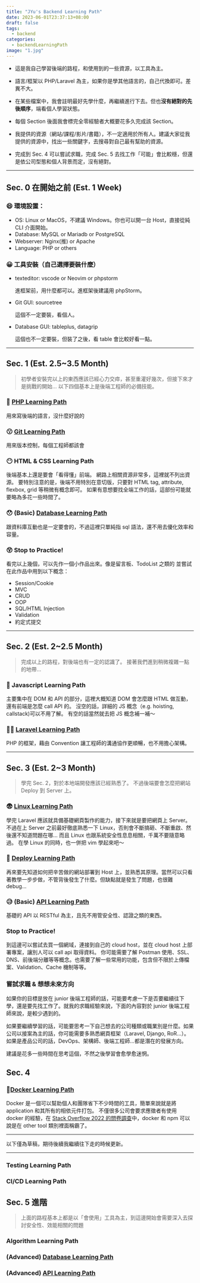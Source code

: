 ```yaml
---
title: "JYu's Backend Learning Path"
date: 2023-06-01T23:37:13+08:00
draft: false
tags:
  - backend
categories:
  - backendLearningPath
image: "1.jpg"
---
```


- 這是我自己學習後端的路程，和使用到的一些資源，以工具為主。

- 語言/框架以 PHP/Laravel 為主，如果你是學其他語言的，自己代換即可。差異不大。

- 在某些檔案中，我會註明最好先學什麼，再繼續進行下去。但也**沒有絕對的先後順序**，端看個人學習狀態。

- 每個 Section 後面我會標完全零經驗者大概要花多久完成該 Section。

- 我提供的資源（網站/課程/影片/書籍），不一定適用於所有人。建議大家從我提供的資源中，找出一些關鍵字，去搜尋對自己最有幫助的資源。

- 完成到 Sec. 4 可以嘗試求職，完成 Sec. 5 去找工作「可能」會比較穩，但還是依公司型態和個人背景而定，沒有絕對。

---
## Sec. 0 在開始之前 (Est. 1 Week)
### 😄 環境設置：
- OS: Linux or MacOS，不建議 Windows。你也可以開一台 Host，直接從純 CLI 介面開始。
- Database: MySQL or Mariadb or PostgreSQL
- Webserver: Nginx(推) or Apache
- Language: PHP or others
### 😀 工具安裝（自己選擇要裝什麼）
- texteditor: vscode or Neovim or phpstorm

  進框架前，用什麼都可以。進框架後建議用 phpStorm。
- Git GUI: sourcetree

  這個不一定要裝，看個人。
- Database GUI: tableplus, datagrip

  這個也不一定要裝，但裝了之後，看 table 會比較好看一點。




---
## Sec. 1 (Est. 2.5~3.5 Month)
> 初學者安裝完以上的東西應該已經心力交瘁，甚至重灌好幾次，但接下來才是挑戰的開始...
> 以下四個基本上是後端工程師的必備技能。

### 🤨 [PHP Learning Path](https://jyu1999.com/backendlearningpath/php_learning_path/)
用來寫後端的語言，沒什麼好說的

### 😗 [Git Learning Path](https://jyu1999.com/backendlearningpath/git_learning_path/)
用來版本控制，每個工程師都該會

### 😶 HTML & CSS Learning Path
後端基本上還是要會「看得懂」前端。
網路上相關資源非常多，這裡就不列出資源。
要特別注意的是，後端不用特別在意切版，只要對 HTML tag, attribute, flexbox, grid 等稍微有概念即可。
如果有意想要找全端工作的話，這部份可能就要略為多花一些時間了。

### 😯 (Basic) [Database Learning Path](https://jyu1999.com/backendlearningpath/database_learning_path/)
跟資料庫互動也是一定要會的，不過這裡只單純指 sql 語法，還不用去優化效率和容量。

### 😲 Stop to Practice!
看完以上幾個，可以先作一個小作品出來。像是留言板、TodoList 之類的
並嘗試在此作品中用到以下概念：
- Session/Cookie
- MVC
- CRUD
- OOP
- SQL/HTML Injection
- Validation
- 約定式提交

---
## Sec. 2 (Est. 2~2.5 Month)
> 完成以上的路程，對後端也有一定的認識了。
> 接著我們進到稍微複雜一點的地帶...

### 🫤 Javascript Learning Path
主要集中在 DOM 和 API 的部分，這裡大概知道 DOM 會怎麼跟 HTML 做互動，還有前端是怎麼 call API 的。
沒空的話，詳細的 JS 概念（e.g. hoisting, callstack)可以不用了解。
有空的話當然就去把 JS 概念補一補～

### 😵‍💫 [Laravel Learning Path](https://jyu1999.com/backendlearningpath/laravel_learning_path/)
PHP 的框架，藉由 Convention 讓工程師的溝通協作更順暢，也不用擔心架構。

---
## Sec. 3 (Est. 2~3 Month)
> 學完 Sec. 2，對於本地端開發應該已經熟悉了。
> 不過後端要會怎麼把網站 Deploy 到 Server 上。

### 😨 [Linux Learning Path](https://jyu1999.com/backendlearningpath/linux_learning_path/)
學完 Laravel  應該就具備基礎網頁製作的能力，接下來就是要把網頁上 Server。不過在上 Server 之前最好徹底熟悉一下 Linux，否則會不斷搞砸、不斷重啟、然後還不知道問題在哪...
而且 Linux 也跟系統安全性息息相關，千萬不要隨意略過。
在學 Linux 的同時，也一併把 vim 學起來吧～

### 🥺 [Deploy Learning Path](https://jyu1999.com/backendlearningpath/deploy_learning_path/)
再來要先知道如何把辛苦做的網站部署到 Host 上，並熟悉其原理。當然可以只看著教學一步步做，不管背後發生了什麼。但缺點就是發生了問題，也很難 debug...

### 😥 (Basic) [API Learning Path](https://jyu1999.com/backendlearningpath/api_learning_path/)
基礎的 API 以 RESTful 為主，且先不用管安全性、認證之類的東西。

### Stop to Practice!
到這邊可以嘗試去買一個網域，連接到自己的 cloud host，並在 cloud host 上部署專案，讓別人可以 call api 取得資料。
你可能需要了解 Postman 使用、SSL、DNS、前後端分離等等概念。也需要了解一些常用的功能，包含但不限於上傳檔案、Validation、Cache 機制等等。

### 嘗試求職 & 想想未來方向
如果你的目標是放在 junior 後端工程師的話，可能要考慮一下是否要繼續往下學，還是要先找工作了。就我的求職經驗來說，下面的內容對於 junior 後端工程師來說，是較少遇到的。

如果要繼續學習的話，可能要思考一下自己想去的公司種類或職業別是什麼。如果公司以接案為主的話，你可能需要多熟悉網頁框架（Laravel, Django, RoR...）。如果是產品公司的話，DevOps、架構師、後端工程師...都是潛在的發展方向。

建議是花多一些時間在思考這個，不然之後學習會愈學愈迷惘。


## Sec. 4

### 🥶[Docker Learning Path](https://jyu1999.com/backendlearningpath/docker_learning_path/)
Docker 是一個可以幫助個人和團隊省下不少時間的工具，簡單來說就是將 application 和其所有的相依元件打包。
不僅很多公司會要求應徵者有使用 docker 的經驗，在 [Stack Overflow 2022 的問卷調查](https://survey.stackoverflow.co/2022/#technology-worked-with-vs-want-to-work-with)中，docker 和 npm 可以說是在 other tool 類別裡面稱霸了。

---
以下僅為草稿，期待後續我繼續往下走的時候更新。

---

### Testing Learning Path

### CI/CD Learning Path

## Sec. 5 進階
> 上面的路程基本上都是以「會使用」工具為主，到這邊開始會需要深入去探討安全性、效能相關的問題

### Algorithm Learning Path

### (Advanced) [Database Learning Path](https://jyu1999.com/backendlearningpath/database_learning_path/)

### (Advanced) [API Learning Path](https://jyu1999.com/backendlearningpath/api_learning_path/)







